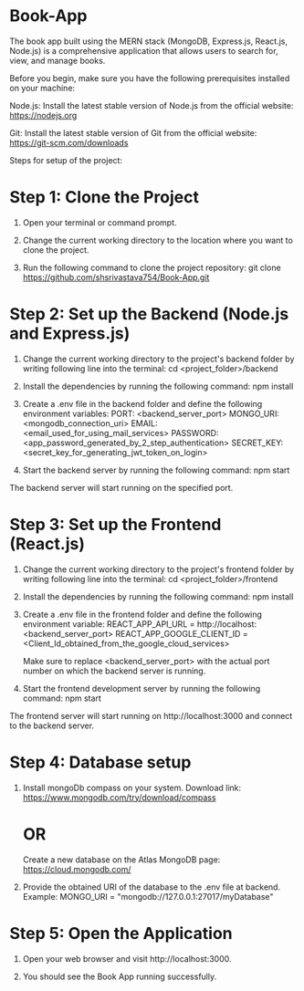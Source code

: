 # Book-App

The book app built using the MERN stack (MongoDB, Express.js, React.js, Node.js) is a comprehensive application that allows users to search for, view, and manage books.

Before you begin, make sure you have the following prerequisites installed on your machine:

Node.js: Install the latest stable version of Node.js from the official website: https://nodejs.org

Git: Install the latest stable version of Git from the official website: https://git-scm.com/downloads

Steps for setup of the project:

# Step 1: Clone the Project
1) Open your terminal or command prompt.

2) Change the current working directory to the location where you want to clone the project.

3) Run the following command to clone the project repository:
   git clone https://github.com/shsrivastava754/Book-App.git

# Step 2: Set up the Backend (Node.js and Express.js)
1) Change the current working directory to the project's backend folder by writing following line into the terminal:
   cd <project_folder>/backend
   
2) Install the dependencies by running the following command:
   npm install

3) Create a .env file in the backend folder and define the following environment variables:
   PORT: <backend_server_port>
   MONGO_URI: <mongodb_connection_uri>
   EMAIL: <email_used_for_using_mail_services>
   PASSWORD: <app_password_generated_by_2_step_authentication>
   SECRET_KEY: <secret_key_for_generating_jwt_token_on_login>

4) Start the backend server by running the following command:
   npm start

The backend server will start running on the specified port.

# Step 3: Set up the Frontend (React.js)
1) Change the current working directory to the project's frontend folder by writing following line into the terminal:
   cd <project_folder>/frontend

2) Install the dependencies by running the following command:
   npm install

3) Create a .env file in the frontend folder and define the following environment variable:
   REACT_APP_API_URL = http://localhost:<backend_server_port>
   REACT_APP_GOOGLE_CLIENT_ID = <Client_Id_obtained_from_the_google_cloud_services>
   
   Make sure to replace <backend_server_port> with the actual port number on which the backend server is running.

4) Start the frontend development server by running the following command:
   npm start

The frontend server will start running on http://localhost:3000 and connect to the backend server.

# Step 4: Database setup
1) Install mongoDb compass on your system. Download link: https://www.mongodb.com/try/download/compass
   # OR
   Create a new database on the Atlas MongoDB page: https://cloud.mongodb.com/

2) Provide the obtained URI of the database to the .env file at backend.
   Example: MONGO_URI = "mongodb://127.0.0.1:27017/myDatabase"

# Step 5: Open the Application
1) Open your web browser and visit http://localhost:3000.

2) You should see the Book App running successfully.
